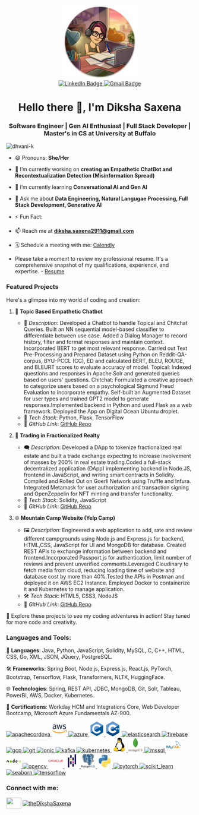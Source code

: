 <div id="header" align="center">
  <img src="https://github.com/theDikshaSaxena/theDikshaSaxena/blob/main/dikshabitmoji.png" width="200"/>
</div>

<div id="badges" align="center">
  <a href="https://www.linkedin.com/in/diksha-saxena98/">
    <img src="https://img.shields.io/badge/LinkedIn-blue?style=for-the-badge&logo=linkedin&logoColor=white" alt="LinkedIn Badge"/>
  </a>
  <a href="diksha.saxena2911@gmail.com">
    <img src="https://img.shields.io/badge/Gmail-red?style=for-the-badge&logo=gmail&logoColor=white" alt="Gmail Badge"/>
  </a>
</div>

<h1 align="center">Hello there 👋, I'm Diksha Saxena</h1>
<h3 align="center">Software Engineer | Gen AI Enthusiast | Full Stack Developer | Master's in CS at University at Buffalo </h3>

<p align="left"> <img src="https://komarev.com/ghpvc/?username=dhvani-k&label=Profile%20views&color=0e75b6&style=flat" alt="dhvani-k" /> </p>

- 😄 Pronouns: **She/Her**

- 🔭 I’m currently working on **creating an Empathetic ChatBot and Recontextualization Detection (Misinformation Spread)**

- 🌱 I’m currently learning **Conversational AI and Gen AI**

- 💬 Ask me about **Data Engineering, Natural Langugae Processing, Full Stack Development, Generative AI**

- ⚡ Fun Fact: 

- 📫 Reach me at **diksha.saxena2911@gmail.com**
  
- 🗓️ Schedule a meeting with me: [Calendly](https://calendly.com/diksha-saxena2911)

- Please take a moment to review my professional resume. It's a comprehensive snapshot of my qualifications, experience, and expertise. - <a href="https://github.com/theDikshaSaxena/theDikshaSaxena/blob/main/DikshaSaxena_resume_fulltime2023_v3.pdf" target="_blank">Resume</a>


<h3 align="left">Featured Projects</h3>

Here's a glimpse into my world of coding and creation:

1. 🚀 **Topic Based Empathetic Chatbot**
   - 🌌 *Description*: Developed a Chatbot to handle Topical and Chitchat Queries. Built an NN sequential model-based classifier to differentiate between use case. Added a Dialog Manager to record history, filter and format responses and maintain context. Incorporated
BERT to get most relevant response. Carried out Text Pre-Processing and Prepared Dataset using Python on Reddit-QA-corpus, BYU-PCCL (CC), ED and calculated BERT, BLEU, ROUGE, and BLEURT scores to evaluate accuracy of model. Topical: Indexed questions and responses in Apache Solr and generated queries based on users’ questions. Chitchat: Formulated a creative approach to categorize users based on a psychological Sigmund Freud Evaluation to incorporate empathy. Self-built an Augmented Dataset for user types and trained GPT2 model to generate responses.Implemented backend in Python and used Flask as a web framework. Deployed the App on Digital Ocean Ubuntu droplet.
   - 🧭 *Tech Stack*: Python, Flask, TensorFlow
   - 🔗 *GitHub Link*: <a href="https://github.com/theDikshaSaxena/ChatBot" target="_blank">GitHub Repo</a>

2. 🤖 **Trading in Fractionalized Realty**
   - 🗨️ *Description*: Developed a DApp to tokenize fractionalized real estate and built a trade exchange expecting to increase involvement of masses by 200% in real estate trading.Coded a full-stack decentralized application (DApp) implementing backend in Node.JS, frontend in JavaScript, and writing smart contracts in Solidity. Compiled and Rolled Out on Goerli Network using Truffle and Infura. Integrated Metamask for user authorization and transaction signing and OpenZeppelin for NFT minting and transfer functionality.
   - 🧠 *Tech Stack*: Solidity, JavaScript
   - 🔗 *GitHub Link*: <a href="https://github.com/theDikshaSaxena/Cryproperty" target="_blank">GitHub Repo</a>

3. 🌐 **Mountain Camp Website (Yelp Camp)**
   - 🖼️ *Description*: Engineered a web application to add, rate and review different campgrounds using Node.js and Express.js for backend, HTML,CSS, JavaScript for UI and MongoDB for database. Created REST APIs to exchange information between backend and frontend.Incorporated Passport.js for authentication, limit number of reviews and prevent unverified comments.Leveraged Cloudinary to fetch media from cloud, reducing loading time of website and database cost by more than 40%.Tested the APIs in Postman and deployed it on AWS EC2 Instance. Employed Docker to containerize it and Kubernetes to manage application.
   - 🛠️ *Tech Stack*: HTML5, CSS3, NodeJS
   - 🔗 *GitHub Link*: [GitHub Repo](https://github.com/theDikshaSaxena/MountainCamp)

👀 Explore these projects to see my coding adventures in action! Stay tuned for more code and creativity.

<h3 align="left">Languages and Tools:</h3>

🚀 **Languages**: Java, Python, JavaScript, Solidity, MySQL, C, C++, HTML, CSS, Go, XML, JSON, JQuery, PostgreSQL.

🛠️ **Frameworks**: Spring Boot, Node.js, Express.js, React.js, PyTorch, Bootstrap, Tensorflow, Flask, Transformers, NLTK, HuggingFace.

🌐 **Technologies**: Spring, REST API, JDBC, MongoDB, Git, Solr, Tableau, PowerBI, AWS, Docker, Kubernetes.

📜 **Certifications**: Workday HCM and Integrations Core, Web Developer Bootcamp, Microsoft Azure Fundamentals AZ-900.

<p align="left"> <a href="https://cordova.apache.org/" target="_blank" rel="noreferrer"> <img src="https://www.vectorlogo.zone/logos/apache_cordova/apache_cordova-icon.svg" alt="apachecordova" width="40" height="40"/> </a> 
<a href="https://aws.amazon.com" target="_blank" rel="noreferrer"> <img src="https://raw.githubusercontent.com/devicons/devicon/master/icons/amazonwebservices/amazonwebservices-original-wordmark.svg" alt="aws" width="40" height="40"/> </a> <a href="https://azure.microsoft.com/en-in/" target="_blank" rel="noreferrer"> <img src="https://www.vectorlogo.zone/logos/microsoft_azure/microsoft_azure-icon.svg" alt="azure" width="40" height="40"/> </a> <a href="https://www.cprogramming.com/" target="_blank" rel="noreferrer"> <img src="https://raw.githubusercontent.com/devicons/devicon/master/icons/c/c-original.svg" alt="c" width="40" height="40"/> </a> <a href="https://www.w3schools.com/cpp/" target="_blank" rel="noreferrer"> <img src="https://raw.githubusercontent.com/devicons/devicon/master/icons/cplusplus/cplusplus-original.svg" alt="cplusplus" width="40" height="40"/> </a> <a href="https://www.elastic.co" target="_blank" rel="noreferrer"> <img src="https://www.vectorlogo.zone/logos/elastic/elastic-icon.svg" alt="elasticsearch" width="40" height="40"/> </a> <a href="https://firebase.google.com/" target="_blank" rel="noreferrer"> <img src="https://www.vectorlogo.zone/logos/firebase/firebase-icon.svg" alt="firebase" width="40" height="40"/> </a> <a href="https://cloud.google.com" target="_blank" rel="noreferrer"> <img src="https://www.vectorlogo.zone/logos/google_cloud/google_cloud-icon.svg" alt="gcp" width="40" height="40"/> </a> <a href="https://git-scm.com/" target="_blank" rel="noreferrer"> <img src="https://www.vectorlogo.zone/logos/git-scm/git-scm-icon.svg" alt="git" width="40" height="40"/> </a> <a href="https://ionicframework.com" target="_blank" rel="noreferrer"> <img src="https://upload.wikimedia.org/wikipedia/commons/d/d1/Ionic_Logo.svg" alt="ionic" width="40" height="40"/> </a> <a href="https://kafka.apache.org/" target="_blank" rel="noreferrer"> <img src="https://www.vectorlogo.zone/logos/apache_kafka/apache_kafka-icon.svg" alt="kafka" width="40" height="40"/> </a> <a href="https://kubernetes.io" target="_blank" rel="noreferrer"> <img src="https://www.vectorlogo.zone/logos/kubernetes/kubernetes-icon.svg" alt="kubernetes" width="40" height="40"/> </a> <a href="https://www.linux.org/" target="_blank" rel="noreferrer"> <img src="https://raw.githubusercontent.com/devicons/devicon/master/icons/linux/linux-original.svg" alt="linux" width="40" height="40"/> </a>  <a href="https://www.mongodb.com/" target="_blank" rel="noreferrer"> <img src="https://raw.githubusercontent.com/devicons/devicon/master/icons/mongodb/mongodb-original-wordmark.svg" alt="mongodb" width="40" height="40"/> </a> <a href="https://www.microsoft.com/en-us/sql-server" target="_blank" rel="noreferrer"> <img src="https://www.svgrepo.com/show/303229/microsoft-sql-server-logo.svg" alt="mssql" width="40" height="40"/> </a> <a href="https://www.mysql.com/" target="_blank" rel="noreferrer"> <img src="https://raw.githubusercontent.com/devicons/devicon/master/icons/mysql/mysql-original-wordmark.svg" alt="mysql" width="40" height="40"/> </a> <a href="https://nodejs.org" target="_blank" rel="noreferrer"> <img src="https://raw.githubusercontent.com/devicons/devicon/master/icons/nodejs/nodejs-original-wordmark.svg" alt="nodejs" width="40" height="40"/> </a> <a href="https://opencv.org/" target="_blank" rel="noreferrer"> <img src="https://www.vectorlogo.zone/logos/opencv/opencv-icon.svg" alt="opencv" width="40" height="40"/> </a> <a href="https://www.oracle.com/" target="_blank" rel="noreferrer"> <img src="https://raw.githubusercontent.com/devicons/devicon/master/icons/oracle/oracle-original.svg" alt="oracle" width="40" height="40"/> </a> <a href="https://pandas.pydata.org/" target="_blank" rel="noreferrer"> <img src="https://raw.githubusercontent.com/devicons/devicon/2ae2a900d2f041da66e950e4d48052658d850630/icons/pandas/pandas-original.svg" alt="pandas" width="40" height="40"/> </a> <a href="https://www.postgresql.org" target="_blank" rel="noreferrer"> <img src="https://raw.githubusercontent.com/devicons/devicon/master/icons/postgresql/postgresql-original-wordmark.svg" alt="postgresql" width="40" height="40"/> </a> <a href="https://www.python.org" target="_blank" rel="noreferrer"> <img src="https://raw.githubusercontent.com/devicons/devicon/master/icons/python/python-original.svg" alt="python" width="40" height="40"/> </a> <a href="https://pytorch.org/" target="_blank" rel="noreferrer"> <img src="https://www.vectorlogo.zone/logos/pytorch/pytorch-icon.svg" alt="pytorch" width="40" height="40"/> </a> <a href="https://scikit-learn.org/" target="_blank" rel="noreferrer"> <img src="https://upload.wikimedia.org/wikipedia/commons/0/05/Scikit_learn_logo_small.svg" alt="scikit_learn" width="40" height="40"/> </a> <a href="https://seaborn.pydata.org/" target="_blank" rel="noreferrer"> <img src="https://seaborn.pydata.org/_images/logo-mark-lightbg.svg" alt="seaborn" width="40" height="40"/> </a> <a href="https://www.tensorflow.org" target="_blank" rel="noreferrer"> <img src="https://www.vectorlogo.zone/logos/tensorflow/tensorflow-icon.svg" alt="tensorflow" width="40" height="40"/> </a> </p> 

<h3 align="left">Connect with me:</h3>
<p align="left">
<a href="https://www.linkedin.com/in/diksha-saxena98/" target="blank"><img align="center" src="https://raw.githubusercontent.com/rahuldkjain/github-profile-readme-generator/master/src/images/icons/Social/linked-in-alt.svg"  height="30" width="40" /></a>
<a href="https://leetcode.com/Diksha_Saxena/" target="blank"><img align="center" src="https://raw.githubusercontent.com/rahuldkjain/github-profile-readme-generator/master/src/images/icons/Social/leet-code.svg" alt="theDikshaSaxena" height="30" width="40" /></a>
</p>


<!--
**theDikshaSaxena/theDikshaSaxena** is a ✨ _special_ ✨ repository because its `README.md` (this file) appears on your GitHub profile.

Here are some ideas to get you started:

- 🔭 I’m currently working on ...
- 🌱 I’m currently learning ...
- 👯 I’m looking to collaborate on ...
- 🤔 I’m looking for help with ...
- 💬 Ask me about ...
- 📫 How to reach me: ...
- 😄 Pronouns: ...
- ⚡ Fun fact: ...
-->
